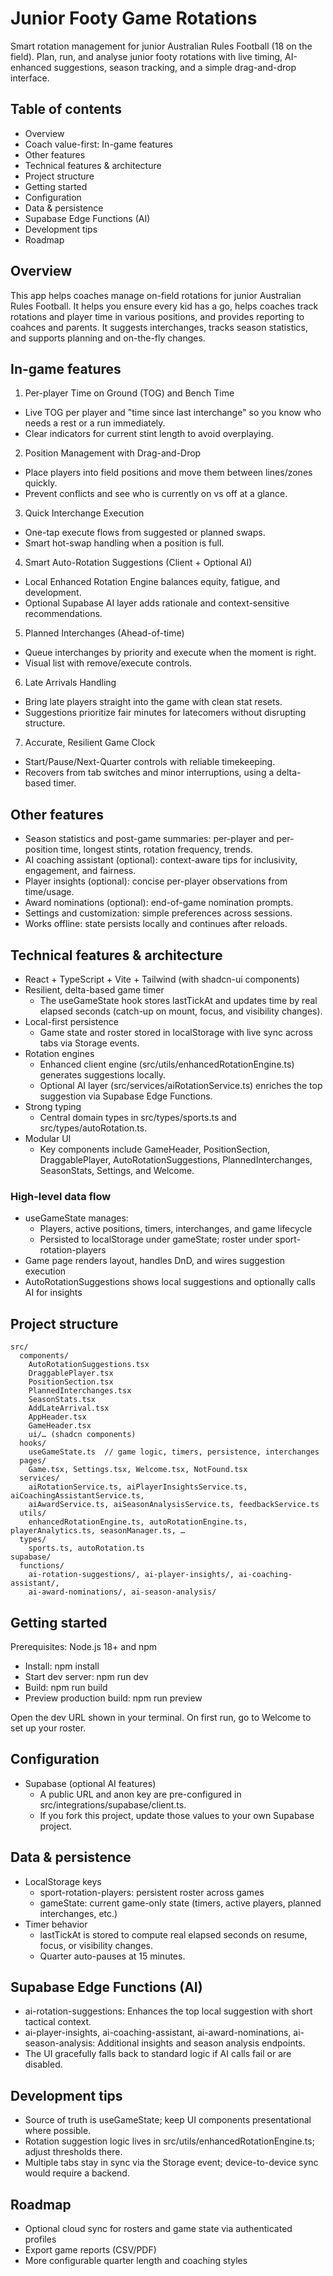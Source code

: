 # Junior Footy Game Rotations

Smart rotation management for junior Australian Rules Football (18 on the field). Plan, run, and analyse junior footy rotations with live timing, AI-enhanced suggestions, season tracking, and a simple drag-and-drop interface.

## Table of contents
- Overview
- Coach value-first: In-game features
- Other features
- Technical features & architecture
- Project structure
- Getting started
- Configuration
- Data & persistence
- Supabase Edge Functions (AI)
- Development tips
- Roadmap

## Overview
This app helps coaches manage on-field rotations for junior Australian Rules Football. It helps you ensure every kid has a go, helps coaches track rotations and player time in various positions, and provides reporting to coahces and parents. It suggests interchanges, tracks season statistics, and supports planning and on-the-fly changes.

## In-game features

1) Per-player Time on Ground (TOG) and Bench Time
- Live TOG per player and "time since last interchange" so you know who needs a rest or a run immediately.
- Clear indicators for current stint length to avoid overplaying.

2) Position Management with Drag-and-Drop
- Place players into field positions and move them between lines/zones quickly.
- Prevent conflicts and see who is currently on vs off at a glance.

3) Quick Interchange Execution
- One-tap execute flows from suggested or planned swaps.
- Smart hot-swap handling when a position is full.

4) Smart Auto-Rotation Suggestions (Client + Optional AI)
- Local Enhanced Rotation Engine balances equity, fatigue, and development.
- Optional Supabase AI layer adds rationale and context-sensitive recommendations.

5) Planned Interchanges (Ahead-of-time)
- Queue interchanges by priority and execute when the moment is right.
- Visual list with remove/execute controls.

6) Late Arrivals Handling
- Bring late players straight into the game with clean stat resets.
- Suggestions prioritize fair minutes for latecomers without disrupting structure.

7) Accurate, Resilient Game Clock
- Start/Pause/Next-Quarter controls with reliable timekeeping.
- Recovers from tab switches and minor interruptions, using a delta-based timer.

## Other features
- Season statistics and post-game summaries: per-player and per-position time, longest stints, rotation frequency, trends.
- AI coaching assistant (optional): context-aware tips for inclusivity, engagement, and fairness.
- Player insights (optional): concise per-player observations from time/usage.
- Award nominations (optional): end-of-game nomination prompts.
- Settings and customization: simple preferences across sessions.
- Works offline: state persists locally and continues after reloads.

## Technical features & architecture
- React + TypeScript + Vite + Tailwind (with shadcn-ui components)
- Resilient, delta-based game timer
  - The useGameState hook stores lastTickAt and updates time by real elapsed seconds (catch-up on mount, focus, and visibility changes).
- Local-first persistence
  - Game state and roster stored in localStorage with live sync across tabs via Storage events.
- Rotation engines
  - Enhanced client engine (src/utils/enhancedRotationEngine.ts) generates suggestions locally.
  - Optional AI layer (src/services/aiRotationService.ts) enriches the top suggestion via Supabase Edge Functions.
- Strong typing
  - Central domain types in src/types/sports.ts and src/types/autoRotation.ts.
- Modular UI
  - Key components include GameHeader, PositionSection, DraggablePlayer, AutoRotationSuggestions, PlannedInterchanges, SeasonStats, Settings, and Welcome.

### High-level data flow
- useGameState manages:
  - Players, active positions, timers, interchanges, and game lifecycle
  - Persisted to localStorage under gameState; roster under sport-rotation-players
- Game page renders layout, handles DnD, and wires suggestion execution
- AutoRotationSuggestions shows local suggestions and optionally calls AI for insights

## Project structure
```
src/
  components/
    AutoRotationSuggestions.tsx
    DraggablePlayer.tsx
    PositionSection.tsx
    PlannedInterchanges.tsx
    SeasonStats.tsx
    AddLateArrival.tsx
    AppHeader.tsx
    GameHeader.tsx
    ui/… (shadcn components)
  hooks/
    useGameState.ts  // game logic, timers, persistence, interchanges
  pages/
    Game.tsx, Settings.tsx, Welcome.tsx, NotFound.tsx
  services/
    aiRotationService.ts, aiPlayerInsightsService.ts, aiCoachingAssistantService.ts,
    aiAwardService.ts, aiSeasonAnalysisService.ts, feedbackService.ts
  utils/
    enhancedRotationEngine.ts, autoRotationEngine.ts, playerAnalytics.ts, seasonManager.ts, …
  types/
    sports.ts, autoRotation.ts
supabase/
  functions/
    ai-rotation-suggestions/, ai-player-insights/, ai-coaching-assistant/,
    ai-award-nominations/, ai-season-analysis/
```

## Getting started
Prerequisites: Node.js 18+ and npm

- Install: npm install
- Start dev server: npm run dev
- Build: npm run build
- Preview production build: npm run preview

Open the dev URL shown in your terminal. On first run, go to Welcome to set up your roster.

## Configuration
- Supabase (optional AI features)
  - A public URL and anon key are pre-configured in src/integrations/supabase/client.ts.
  - If you fork this project, update those values to your own Supabase project.

## Data & persistence
- LocalStorage keys
  - sport-rotation-players: persistent roster across games
  - gameState: current game-only state (timers, active players, planned interchanges, etc.)
- Timer behavior
  - lastTickAt is stored to compute real elapsed seconds on resume, focus, or visibility changes.
  - Quarter auto-pauses at 15 minutes.

## Supabase Edge Functions (AI)
- ai-rotation-suggestions: Enhances the top local suggestion with short tactical context.
- ai-player-insights, ai-coaching-assistant, ai-award-nominations, ai-season-analysis: Additional insights and season analysis endpoints.
- The UI gracefully falls back to standard logic if AI calls fail or are disabled.

## Development tips
- Source of truth is useGameState; keep UI components presentational where possible.
- Rotation suggestion logic lives in src/utils/enhancedRotationEngine.ts; adjust thresholds there.
- Multiple tabs stay in sync via the Storage event; device-to-device sync would require a backend.

## Roadmap
- Optional cloud sync for rosters and game state via authenticated profiles
- Export game reports (CSV/PDF)
- More configurable quarter length and coaching styles

